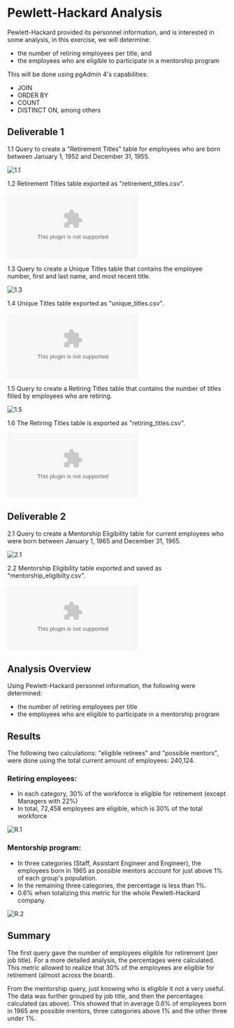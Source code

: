 # Pewlett-Hackard Analysis

Pewlett-Hackard provided its personnel information, and is interested in some analysis, in this exercise, we will determine:

* the number of retiring employees per title, and
* the employees who are eligible to participate in a mentorship program

This will be done using pgAdmin 4's capabilities:
* JOIN
* ORDER BY
* COUNT
* DISTINCT ON, among others


## Deliverable 1

1.1 Query to create a "Retirement Titles" table for employees who are born between January 1, 1952 and December 31, 1955.

![1.1](11.png)

1.2 Retirement Titles table exported as "retirement_titles.csv".

![1.2](retirement_titles.csv)

​1.3 Query to create a Unique Titles table that contains the employee number, first and last name, and most recent title.

![1.3](13.png)

​1.4 Unique Titles table exported as "unique_titles.csv".

![1.4](unique_titles.csv)

1.5 Query to create a Retiring Titles table that contains the number of titles filled by employees who are retiring.

![1.5](15.png)

1.6 The Retiring Titles table is exported as "retiring_titles.csv".

![1.6](retiring_titles.csv)


## Deliverable 2

2.1 Query to create a Mentorship Eligibility table for current employees who were born between January 1, 1965 and December 31, 1965.

![2.1](21.png)

2.2 Mentorship Eligibility table exported and saved as "mentorship_eligibilty.csv".

![2.2](mentorship_eligibility.csv)


## Analysis Overview

Using Pewlett-Hackard personnel information, the following were determined:

* the number of retiring employees per title
* the employees who are eligible to participate in a mentorship program


## Results

The following two calculations: "eligible retirees" and "possible mentors", were done using the total current amount of employees: 240,124.

### Retiring employees:

* In each category, 30% of the workforce is eligible for retirement (except Managers with 22%)
* In total, 72,458 employees are eligible, which is 30% of the total workforce

![R.1](R1.png)

### Mentorship program:

* In three categories (Staff, Assistant Engineer and Engineer), the employees born in 1965 as possible mentors account for just above 1% of each group's population.
* In the remaining three categories, the percentage is less than 1%.
* 0.6% when totalizing this metric for the whole Pewlett-Hackard company.

![R.2](R2.png)

## Summary

The first query gave the number of employees eligible for retirement (per job title). For a more detailed analysis, the percentages were calculated. This metric allowed to realize that 30% of the employees are eligible for retirement (almost across the board).

From the mentorship query, just knowing who is eligible it not a very useful. The data was further grouped by job title, and then the percentages calculated (as above). This showed that in average 0.6% of employees born in 1965 are possible mentors, three categories above 1% and the other three under 1%.